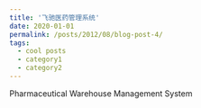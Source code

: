```yaml
---
title: '飞驰医药管理系统'
date: 2020-01-01
permalink: /posts/2012/08/blog-post-4/
tags:
  - cool posts
  - category1
  - category2
---
```


Pharmaceutical Warehouse Management System
